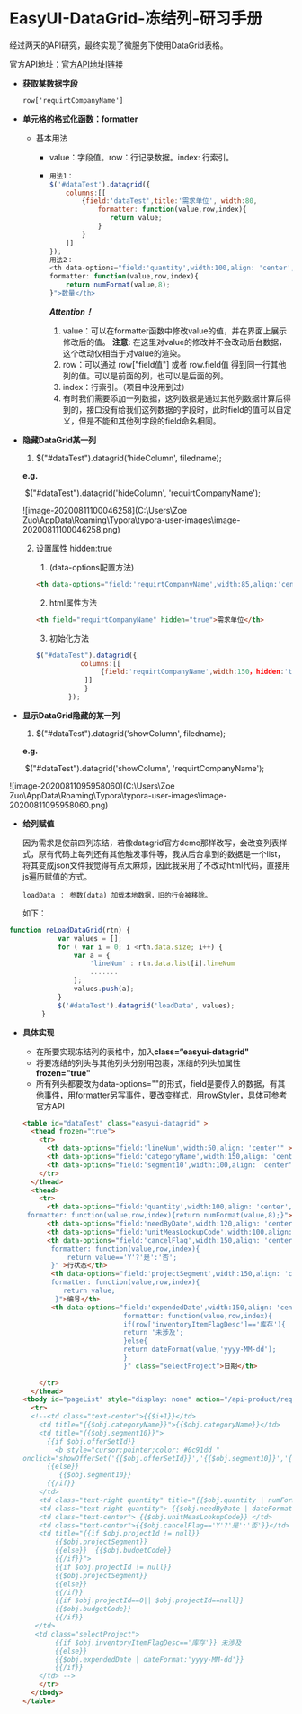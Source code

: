# EasyUI-DataGrid-冻结列-研习手册

经过两天的API研究，最终实现了微服务下使用DataGrid表格。

官方API地址：[官方API地址l链接](http://www.jeasyui.net/plugins/183.html)

* **获取某数据字段**

  ```html
  row['requirtCompanyName']
  ```

- **单元格的格式化函数：formatter**

  - 基本用法

    - value：字段值。row：行记录数据。index: 行索引。

    - ```js
      用法1：
      $('#dataTest').datagrid({
          columns:[[
              {field:'dataTest',title:'需求单位', width:80,
                  formatter: function(value,row,index){
                     return value;
                  }
              }
          ]]
      });
      用法2：
      <th data-options="field:'quantity',width:100,align: 'center',
      formatter: function(value,row,index){
          return numFormat(value,8);
      }">数量</th>
      ```

      ***Attention！***

      1. value：可以在formatter函数中修改value的值，并在界面上展示修改后的值。
         		**注意:** 在这里对value的修改并不会改动后台数据，这个改动仅相当于对value的渲染。
      2. row：可以通过 row["field值"] 或者 row.field值 得到同一行其他列的值。可以是前面的列，也可以是后面的列。
      3. index：行索引。（项目中没用到过）
      4. 有时我们需要添加一列数据，这列数据是通过其他列数据计算后得到的，接口没有给我们这列数据的字段时，此时field的值可以自定义，但是不能和其他列字段的field命名相同。

- **隐藏DataGrid某一列**

  1. $("#dataTest").datagrid('hideColumn', filedname);

  **e.g.**

  ​	$("#dataTest").datagrid('hideColumn', 'requirtCompanyName');

  ![image-20200811100046258](C:\Users\Zoe Zuo\AppData\Roaming\Typora\typora-user-images\image-20200811100046258.png)

   2. 设置属性 hidden:true 

       	1. (data-options配置方法)

      ```html
      <th data-options="field:'requirtCompanyName',width:85,align:'center',hidden:true">需求单位</th>
      ```

      2. html属性方法

      ```html
      <th field="requirtCompanyName" hidden="true">需求单位</th>
      ```

      3. 初始化方法

      ```js
      $("#dataTest").datagrid({
                 columns:[[    
                      {field:'requirtCompanyName',width:150，hidden:'true'}
                  ]]
                  }
              });
      ```

- **显示DataGrid隐藏的某一列**

  1. $("#dataTest").datagrid('showColumn', filedname);

  **e.g.**

  ​	$("#dataTest").datagrid('showColumn', 'requirtCompanyName');

![image-20200811095958060](C:\Users\Zoe Zuo\AppData\Roaming\Typora\typora-user-images\image-20200811095958060.png)

* **给列赋值**

  因为需求是使前四列冻结，若像datagrid官方demo那样改写，会改变列表样式，原有代码上每列还有其他触发事件等，我从后台拿到的数据是一个list，将其变成json文件我觉得有点太麻烦，因此我采用了不改动html代码，直接用js遍历赋值的方式。

  ```
  loadData ： 参数(data) 加载本地数据，旧的行会被移除。
  ```

  如下：

  

```js
function reLoadDataGrid(rtn) {
            var values = [];
            for ( var i = 0; i <rtn.data.size; i++) {
                var a = {
                    'lineNum' : rtn.data.list[i].lineNum
                    .......
                };
                values.push(a);
            }
            $('#dataTest').datagrid('loadData', values);
        }
```

* **具体实现**

  * 在所要实现冻结列的表格中，加入**class=“easyui-datagrid"**
  * 将要冻结的列头与其他列头分别用<thead>包裹，冻结的列头加属性**frozen="true"**
  * 所有列头都要改为data-options=""的形式，field是要传入的数据，有其他事件，用formatter另写事件，要改变样式，用rowStyler，具体可参考官方API

  ```html
  <table id="dataTest" class="easyui-datagrid" >
    <thead frozen="true">
      <tr>
        <th data-options="field:'lineNum',width:50,align: 'center'" >行号</th>
        <th data-options="field:'categoryName',width:150,align: 'center',formatter:formatContent">MMMM</th>
        <th data-options="field:'segment10',width:100,align: 'center',formatter: segmentformat">NNNN</th>
      </tr>
    </thead>
    <thead>
      <tr>
        <th data-options="field:'quantity',width:100,align: 'center',
   formatter: function(value,row,index){return numFormat(value,8);}">数量</th>
        <th data-options="field:'needByDate',width:120,align: 'center',formatter: function(value,row,index){return dateFormat(value,'yyyy-MM-dd');}">时间</th>
        <th data-options="field:'unitMeasLookupCode',width:100,align: 'center',rowStyler: function(index,row){if (row['strategyType']==1){return 'color:red;';}}" >单位</th>
        <th data-options="field:'cancelFlag',width:150,align: 'center',
         formatter: function(value,row,index){
             return value=='Y'?'是':'否';
         }" >行状态</th>
         <th data-options="field:'projectSegment',width:150,align: 'center',
         formatter: function(value,row,index){
            return value;
          }">编号</th>
         <th data-options="field:'expendedDate',width:150,align: 'center',
                           formatter: function(value,row,index){
                           if(row['inventoryItemFlagDesc']=='库存'){
                           return '未涉及';
                           }else{
                           return dateFormat(value,'yyyy-MM-dd');
                           }
                           }" class="selectProject">日期</th>
                              
      </tr>
    </thead>
  <tbody id="pageList" style="display: none" action="/api-product/requestForm/queryAllPoLines">
    <tr>
    <!--<td class="text-center">{{$i+1}}</td>
      <td title="{{$obj.categoryName}}">{{$obj.categoryName}}</td>
      <td title="{{$obj.segment10}}">
        {{if $obj.offerSetId}}
          <b style="cursor:pointer;color: #0c91dd "  
  onclick="showOfferSet('{{$obj.offerSetId}}','{{$obj.segment10}}','{{$obj.itemDescription}}')">{{$obj.segment10}}</b>
        {{else}}
           {{$obj.segment10}}
        {{/if}}
      </td>
      <td class="text-right quantity" title="{{$obj.quantity | numFormat:8}}"> {{$obj.quantity | numFormat:8}} </td>
      <td class="text-right quantity"> {{$obj.needByDate | dateFormat:'yyyy-MM-dd'}} 	</td>
      <td class="text-center"> {{$obj.unitMeasLookupCode}} </td>
      <td class="text-center">{{$obj.cancelFlag=='Y'?'是':'否'}}</td>
      <td title="{{if $obj.projectId != null}}
          {{$obj.projectSegment}}
          {{else}}  {{$obj.budgetCode}}
          {{/if}}">
          {{if $obj.projectId != null}}
          {{$obj.projectSegment}}
          {{else}}
          {{/if}}
          {{if $obj.projectId==0|| $obj.projectId==null}}
          {{$obj.budgetCode}}
          {{/if}}
     </td>
     <td class="selectProject">
          {{if $obj.inventoryItemFlagDesc=='库存'}} 未涉及
          {{else}}
          {{$obj.expendedDate | dateFormat:'yyyy-MM-dd'}}
          {{/if}}
      </td> -->
      </tr>
    </tbody>
  </table>
  ```

  